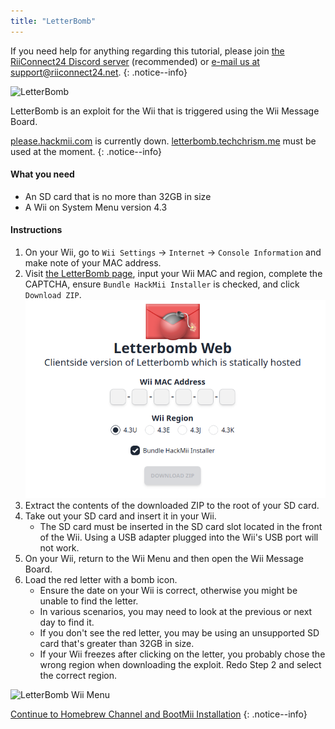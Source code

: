 ```yaml
---
title: "LetterBomb"
---
```


If you need help for anything regarding this tutorial, please join [the RiiConnect24 Discord server](https://discord.gg/rc24) (recommended) or [e-mail us at support@riiconnect24.net](mailto:support@riiconnect24.net).
{: .notice--info}

![LetterBomb](/images/letterbomb.png)

LetterBomb is an exploit for the Wii that is triggered using the Wii Message Board.

[please.hackmii.com](https://please.hackmii.com/) is currently down. [letterbomb.techchrism.me](https://letterbomb.techchrism.me/) must be used at the moment.
{: .notice--info}

#### What you need
- An SD card that is no more than 32GB in size
- A Wii on System Menu version 4.3

#### Instructions


1. On your Wii, go to `Wii Settings` -> `Internet` -> `Console Information` and make note of your MAC address.
1. Visit [the LetterBomb page](https://letterbomb.techchrism.me/), input your Wii MAC and region, complete the CAPTCHA, ensure `Bundle HackMii Installer` is checked, and click `Download ZIP`.
![HackMii Screen](/images/letterbomb-web.png)
1. Extract the contents of the downloaded ZIP to the root of your SD card.
1. Take out your SD card and insert it in your Wii.
   - The SD card must be inserted in the SD card slot located in the front of the Wii. Using a USB adapter plugged into the Wii's USB port will not work.
1. On your Wii, return to the Wii Menu and then open the Wii Message Board.
1. Load the red letter with a bomb icon.
   - Ensure the date on your Wii is correct, otherwise you might be unable to find the letter.
   - In various scenarios, you may need to look at the previous or next day to find it.
   - If you don't see the red letter, you may be using an unsupported SD card that's greater than 32GB in size.
   - If your Wii freezes after clicking on the letter, you probably chose the wrong region when downloading the exploit. Redo Step 2 and select the correct region.

![LetterBomb Wii Menu](/images/Wii/LetterBomb-Wii.png)

[Continue to Homebrew Channel and BootMii Installation](hbc)
{: .notice--info}
